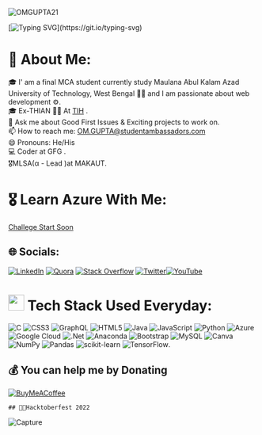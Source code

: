
<p align="left"> <img src="https://komarev.com/ghpvc/?username=OMGUPTA21&label=Profile%20views&color=0e75b6&style=flat" alt="OMGUPTA21" /> </p>



[![Typing SVG](https://readme-typing-svg.demolab.com?font=fira+code&weight=500&pause=1000&color=45F70C&center=true&multiline=true&repeat=false&width=404&height=130&lines=Hey+there!+%F0%9F%91%8B;Welcome+to+my+profile!)](https://git.io/typing-svg)




# 💫 About Me:
🎓 I' am a final MCA student currently study Maulana Abul Kalam Azad University of Technology, West Bengal 👨‍🎓 and I am passionate about web development ⚙️.<br> 🎓 Ex-THIAN 👨‍🎓 At [TIH](https://www.technoindiahooghly.org/) .<br> 💬 Ask me about Good First Issues & Exciting projects to work on. <br> 📫 How to reach me: OM.GUPTA@studentambassadors.com<br> 😄 Pronouns: He/His<br> 💻 Coder at GFG  .<br> 🎖️MLSA(α - Lead )at MAKAUT.



# 🎖️ Learn Azure With Me:
<a href="https://www.linkedin.com/feed/update/urn:li:activity:7149033146494124032/">Challege Start Soon</a>
              


## 🌐 Socials:
[![LinkedIn](https://img.shields.io/badge/LinkedIn-%230077B5.svg?logo=linkedin&logoColor=white)](https://www.linkedin.com/in/omgupta21/) [![Quora](https://img.shields.io/badge/Quora-%23B92B27.svg?logo=Quora&logoColor=white)](https://quora.com/profile/Om-Gupta-418) [![Stack Overflow](https://img.shields.io/badge/-Stackoverflow-FE7A16?logo=stack-overflow&logoColor=white)](https://stackoverflow.com/users/15766758/om-gupta) [![Twitter](https://img.shields.io/badge/Twitter-%231DA1F2.svg?logo=Twitter&logoColor=white)](https://twitter.com/omgupta53514425)[![YouTube](https://img.shields.io/badge/YouTube-%23FF0000.svg?logo=YouTube&logoColor=white)](https://www.youtube.com/channel/UCBpgSleRY0JfzAyW59beChQ)

# <img src = "https://media2.giphy.com/media/QssGEmpkyEOhBCb7e1/giphy.gif?cid=ecf05e47a0n3gi1bfqntqmob8g9aid1oyj2wr3ds3mg700bl&rid=giphy.gif" width = 32px> Tech Stack Used Everyday:
<p align="left"> 

![C](https://img.shields.io/badge/c-%2300599C.svg?style=for-the-badge&logo=c&logoColor=white) ![CSS3](https://img.shields.io/badge/css3-%231572B6.svg?style=for-the-badge&logo=css3&logoColor=white) ![GraphQL](https://img.shields.io/badge/-GraphQL-E10098?style=for-the-badge&logo=graphql&logoColor=white) ![HTML5](https://img.shields.io/badge/html5-%23E34F26.svg?style=for-the-badge&logo=html5&logoColor=white) ![Java](https://img.shields.io/badge/java-%23ED8B00.svg?style=for-the-badge&logo=java&logoColor=white) ![JavaScript](https://img.shields.io/badge/javascript-%23323330.svg?style=for-the-badge&logo=javascript&logoColor=%23F7DF1E) ![Python](https://img.shields.io/badge/python-3670A0?style=for-the-badge&logo=python&logoColor=ffdd54) ![Azure](https://img.shields.io/badge/azure-%230072C6.svg?style=for-the-badge&logo=azure-devops&logoColor=white) ![Google Cloud](https://img.shields.io/badge/Google%20Cloud-%234285F4.svg?style=for-the-badge&logo=google-cloud&logoColor=white) ![.Net](https://img.shields.io/badge/.NET-5C2D91?style=for-the-badge&logo=.net&logoColor=white) ![Anaconda](https://img.shields.io/badge/Anaconda-%2344A833.svg?style=for-the-badge&logo=anaconda&logoColor=white) ![Bootstrap](https://img.shields.io/badge/bootstrap-%23563D7C.svg?style=for-the-badge&logo=bootstrap&logoColor=white) ![MySQL](https://img.shields.io/badge/mysql-%2300f.svg?style=for-the-badge&logo=mysql&logoColor=white) ![Canva](https://img.shields.io/badge/Canva-%2300C4CC.svg?style=for-the-badge&logo=Canva&logoColor=white) ![NumPy](https://img.shields.io/badge/numpy-%23013243.svg?style=for-the-badge&logo=numpy&logoColor=white) ![Pandas](https://img.shields.io/badge/pandas-%23150458.svg?style=for-the-badge&logo=pandas&logoColor=white) ![scikit-learn](https://img.shields.io/badge/scikit--learn-%23F7931E.svg?style=for-the-badge&logo=scikit-learn&logoColor=white) ![TensorFlow](https://img.shields.io/badge/TensorFlow-%23FF6F00.svg?style=for-the-badge&logo=TensorFlow&logoColor=white).



 ## 💰 You can help me by Donating
  [![BuyMeACoffee](https://img.shields.io/badge/Buy%20Me%20a%20Coffee-ffdd00?style=for-the-badge&logo=buy-me-a-coffee&logoColor=black)](https://www.buymeacoffee.com/guptaom782b) 


    ## 👨‍💻Hacktoberfest 2022
  ![Capture](https://github.com/OMGUPTA21/OMGUPTA21/assets/73100677/2e689a55-cbd7-4f88-850b-5c31ee46c2cf)

  <!-- Proudly created with GPRM ( https://gprm.itsvg.in ) -->
